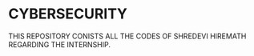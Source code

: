 # CYBERSECURITY
THIS REPOSITORY CONISTS ALL THE CODES OF SHREDEVI HIREMATH REGARDING THE INTERNSHIP.
